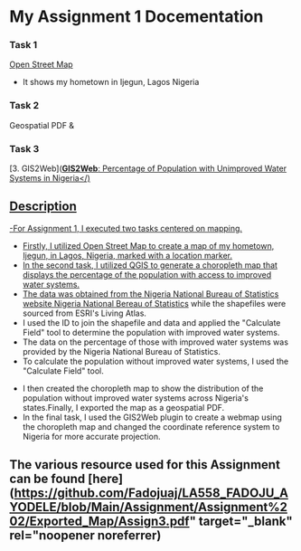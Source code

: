 # My Assignment 1 Docementation

### Task 1

[Open Street Map](https://github.io/Fadojuaj/LA558_FADOJU_AYODELE/Assignment%202/OpenStreetMap_Ijegun/Ass2_OSM.html)
- It shows my hometown in Ijegun, Lagos Nigeria

### Task 2

Geospatial PDF</a> & 

### Task 3
[3. GIS2Web](<a href="https://fadojuaj.github.io/LA558_FADOJU_AYODELE/qgis2web.com/qgis2web_2023_02_06-22_46_25_723413/qgis2web_2023_02_06-22_50_28_532826/index.html" target="_blank" rel="noopener noreferrer"><b>GIS2Web</b>: Percentage of Population with Unimproved Water Systems in Nigeria</) 

## Description

-For Assignment 1, I executed two tasks centered on mapping.
- Firstly, I utilized Open Street Map to create a map of my hometown, Ijegun, in Lagos, Nigeria, marked with a location marker.
 - In the second task, I utilized QGIS to generate a choropleth map that displays the percentage of the population with access to improved water systems.
- The data was obtained from the Nigeria National Bureau of Statistics website [Nigeria National Bereau of Statistics](https://www.nigerianstat.gov.ng/) while the shapefiles were sourced from ESRI's Living Atlas.
 - I used the ID to join the shapefile and data and applied the "Calculate Field" tool to determine the population with improved water systems.
- The data on the percentage of those with improved water systems was provided by the Nigeria National Bureau of Statistics.
 - To calculate the population without improved water systems, I used the "Calculate Field" tool.</p>
  - I then created the choropleth map to show the distribution of the population without improved water systems across Nigeria's states.Finally, I exported the map as a geospatial PDF.
  - In the final task, I used the GIS2Web plugin to create a webmap using the choropleth map and changed the coordinate reference system to Nigeria for more accurate projection.
  
  ## The various resource used for this Assignment can be found [here](https://github.com/Fadojuaj/LA558_FADOJU_AYODELE/blob/Main/Assignment/Assignment%202/Exported_Map/Assign3.pdf" target="_blank" rel="noopener noreferrer)
